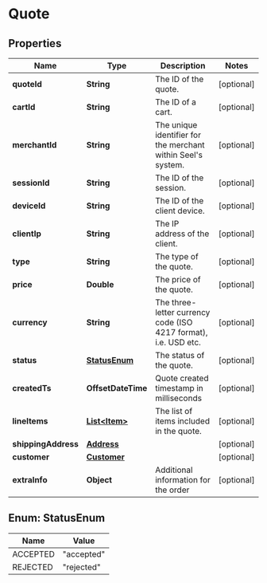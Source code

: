 

# Quote


## Properties

| Name | Type | Description | Notes |
|------------ | ------------- | ------------- | -------------|
|**quoteId** | **String** | The ID of the quote. |  [optional] |
|**cartId** | **String** | The ID of a cart. |  [optional] |
|**merchantId** | **String** | The unique identifier for the merchant within Seel&#39;s system. |  [optional] |
|**sessionId** | **String** | The ID of the session. |  [optional] |
|**deviceId** | **String** | The ID of the client device. |  [optional] |
|**clientIp** | **String** | The IP address of the client. |  [optional] |
|**type** | **String** | The type of the quote. |  [optional] |
|**price** | **Double** | The price of the quote. |  [optional] |
|**currency** | **String** | The three-letter currency code (ISO 4217 format), i.e. USD etc. |  [optional] |
|**status** | [**StatusEnum**](#StatusEnum) | The status of the quote. |  [optional] |
|**createdTs** | **OffsetDateTime** | Quote created timestamp in milliseconds |  [optional] |
|**lineItems** | [**List&lt;Item&gt;**](Item.md) | The list of items included in the quote. |  [optional] |
|**shippingAddress** | [**Address**](Address.md) |  |  [optional] |
|**customer** | [**Customer**](Customer.md) |  |  [optional] |
|**extraInfo** | **Object** | Additional information for the order |  [optional] |



## Enum: StatusEnum

| Name | Value |
|---- | -----|
| ACCEPTED | &quot;accepted&quot; |
| REJECTED | &quot;rejected&quot; |



